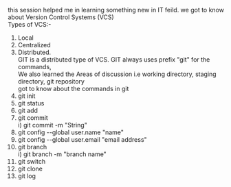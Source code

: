 this session helped me in learning something new in IT feild. we got to know about Version Control Systems (VCS)  
Types of VCS:-  
1) Local  
2) Centralized  
3) Distributed.  
GIT is a distributed type of VCS. GIT always uses prefix "git" for the commands,  
We also learned the Areas of discussion i.e working directory, staging directory, git repository  
got to know about the commands in git  
1) git init  
2) git status  
3) git add  
4) git commit  
   i) git commit -m "String"  
5) git config --global user.name "name"  
6) git config --global user.email "email address"  
7) git branch  
   i) git branch -m "branch name"  
8) git switch  
9) git clone  
10) git log  
